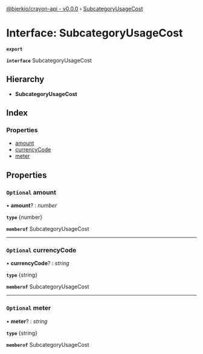 [@bjerkio/crayon-api - v0.0.0](../README.md) › [SubcategoryUsageCost](subcategoryusagecost.md)

# Interface: SubcategoryUsageCost

**`export`** 

**`interface`** SubcategoryUsageCost

## Hierarchy

* **SubcategoryUsageCost**

## Index

### Properties

* [amount](subcategoryusagecost.md#optional-amount)
* [currencyCode](subcategoryusagecost.md#optional-currencycode)
* [meter](subcategoryusagecost.md#optional-meter)

## Properties

### `Optional` amount

• **amount**? : *number*

**`type`** {number}

**`memberof`** SubcategoryUsageCost

___

### `Optional` currencyCode

• **currencyCode**? : *string*

**`type`** {string}

**`memberof`** SubcategoryUsageCost

___

### `Optional` meter

• **meter**? : *string*

**`type`** {string}

**`memberof`** SubcategoryUsageCost
